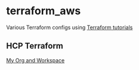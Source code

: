 # terraform_aws

Various Terraform configs using [Terraform tutorials](https://developer.hashicorp.com/terraform/tutorials)

## HCP Terraform
[My Org and Workspace](https://app.terraform.io/app/eristow-org/workspaces/example_workspace)